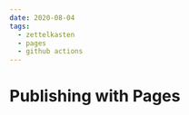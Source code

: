 ```yaml
---
date: 2020-08-04
tags:
  - zettelkasten
  - pages
  - github actions
---
```


# Publishing with Pages
